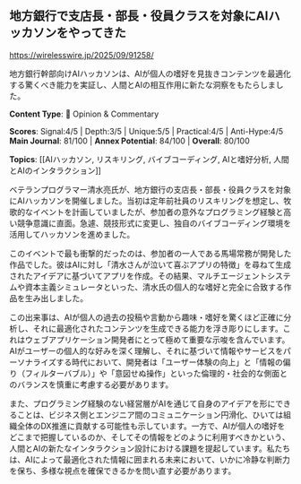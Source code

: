 ## 地方銀行で支店長・部長・役員クラスを対象にAIハッカソンをやってきた

https://wirelesswire.jp/2025/09/91258/

地方銀行幹部向けAIハッカソンは、AIが個人の嗜好を見抜きコンテンツを最適化する驚くべき能力を実証し、人間とAIの相互作用に新たな洞察をもたらしました。

**Content Type**: 💭 Opinion & Commentary

**Scores**: Signal:4/5 | Depth:3/5 | Unique:5/5 | Practical:4/5 | Anti-Hype:4/5
**Main Journal**: 81/100 | **Annex Potential**: 84/100 | **Overall**: 80/100

**Topics**: [[AIハッカソン, リスキリング, バイブコーディング, AIと嗜好分析, 人間とAIのインタラクション]]

ベテランプログラマー清水亮氏が、地方銀行の支店長・部長・役員クラスを対象にAIハッカソンを開催しました。当初は定年前社員のリスキリングを想定し、牧歌的なイベントを計画していましたが、参加者の意外なプログラミング経験と高い競争意識に直面。急遽、競技形式に変更し、独自のバイブコーディング環境を活用してハッカソンを進めました。

このイベントで最も衝撃的だったのは、参加者の一人である馬場常務が開発した作品でした。彼はAIに対し「清水さんが泣いて喜ぶアプリの特徴」を尋ねて生成されたアイデアに基づいてアプリを作成。その結果、マルチエージェントシステムや資本主義シミュレータといった、清水氏の個人的な嗜好と完全に合致する作品を生み出しました。

この出来事は、AIが個人の過去の投稿や言動から趣味・嗜好を驚くほど正確に分析し、それに最適化されたコンテンツを生成できる能力を浮き彫りにします。これはウェブアプリケーション開発者にとって極めて重要な示唆を含んでいます。AIがユーザーの個人的な好みを深く理解し、それに基づいて情報やサービスをパーソナライズする時代において、開発者は「ユーザー体験の向上」と「情報の偏り（フィルターバブル）」や「意図せぬ操作」といった倫理的・社会的な側面とのバランスを慎重に考慮する必要があります。

また、プログラミング経験のない経営層がAIを通じて自身のアイデアを形にできることは、ビジネス側とエンジニア間のコミュニケーション円滑化、ひいては組織全体のDX推進に貢献する可能性も示しています。一方で、AIが個人の嗜好をどこまで把握しているのか、そしてその情報をどのように利用すべきかという、人間とAIの新たなインタラクション設計における課題を提起しています。私たちは、AIによって最適化された情報に囲まれる未来において、いかに冷静な判断力を保ち、多様な視点を確保できるかを問い直す必要があります。